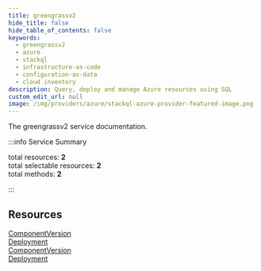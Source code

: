 ```yaml
---
title: greengrassv2
hide_title: false
hide_table_of_contents: false
keywords:
  - greengrassv2
  - azure
  - stackql
  - infrastructure-as-code
  - configuration-as-data
  - cloud inventory
description: Query, deploy and manage Azure resources using SQL
custom_edit_url: null
image: /img/providers/azure/stackql-azure-provider-featured-image.png
---
```


The greengrassv2 service documentation.

:::info Service Summary

<div class="row">
<div class="providerDocColumn">
<span>total resources:&nbsp;<b>2</b></span><br />
<span>total selectable resources:&nbsp;<b>2</b></span><br />
<span>total methods:&nbsp;<b>2</b></span><br />
</div>
</div>

:::

## Resources
<div class="row">
<div class="providerDocColumn">
<a href="/providers/azure/greengrassv2/ComponentVersion/">ComponentVersion</a><br />
<a href="/providers/azure/greengrassv2/Deployment/">Deployment</a>
</div>
<div class="providerDocColumn">
<a href="/providers/azure/greengrassv2/ComponentVersion/">ComponentVersion</a><br />
<a href="/providers/azure/greengrassv2/Deployment/">Deployment</a>
</div>
</div>